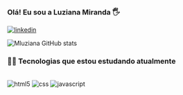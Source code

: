 ### Olá! Eu sou a Luziana Miranda 🖐️
[![linkedin](https://img.shields.io/badge/LinkedIn-0077B5?style=for-the-badge&logo=linkedin&logoColor=white)](https://www.linkedin.com/in/luziana-miranda/)

![Mluziana GitHub stats](https://github-readme-stats.vercel.app/api?username=Mluziana&show_icons=true&theme=dracula)

### 👩‍🎓 Tecnologias que estou estudando atualmente

<div style="display: inline_block"><br/>
<img aling="center" alt="html5" src="https://img.shields.io/badge/HTML-239120?style=for-the-badge&logo=html5&logoColor=white"/>

<img aling="center" alt="css" src="https://img.shields.io/badge/CSS-239120?&style=for-the-badge&logo=css3&logoColor=white"/>

<img aling="center" alt="javascript" src="https://img.shields.io/badge/JavaScript-F7DF1E?style=for-the-badge&logo=javascript&logoColor=black"/>
